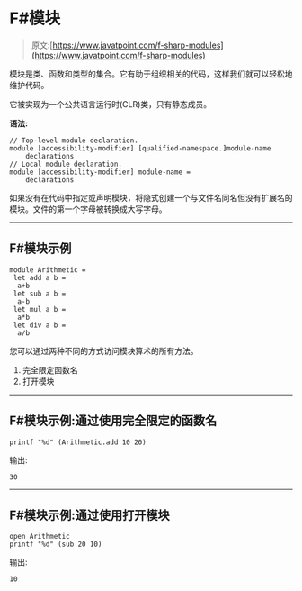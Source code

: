 # F#模块

> 原文:[https://www.javatpoint.com/f-sharp-modules](https://www.javatpoint.com/f-sharp-modules)

模块是类、函数和类型的集合。它有助于组织相关的代码，这样我们就可以轻松地维护代码。

它被实现为一个公共语言运行时(CLR)类，只有静态成员。

**语法:**

```
// Top-level module declaration.
module [accessibility-modifier] [qualified-namespace.]module-name
	declarations
// Local module declaration.
module [accessibility-modifier] module-name =
    declarations

```

如果没有在代码中指定或声明模块，将隐式创建一个与文件名同名但没有扩展名的模块。文件的第一个字母被转换成大写字母。

* * *

## F#模块示例

```
module Arithmetic = 
 let add a b =
  a+b
 let sub a b =
  a-b
 let mul a b = 
  a*b
 let div a b =
  a/b

```

您可以通过两种不同的方式访问模块算术的所有方法。

1.  完全限定函数名
2.  打开模块

* * *

## F#模块示例:通过使用完全限定的函数名

```
printf "%d" (Arithmetic.add 10 20)

```

输出:

```
30

```

* * *

## F#模块示例:通过使用打开模块

```
open Arithmetic
printf "%d" (sub 20 10)

```

输出:

```
10

```